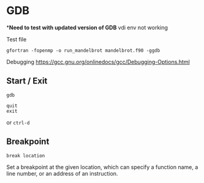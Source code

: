 # GDB

***Need to test with updated version of GDB** vdi env not working

Test file

```console
gfortran -fopenmp -o run_mandelbrot mandelbrot.f90 -ggdb
```

Debugging <https://gcc.gnu.org/onlinedocs/gcc/Debugging-Options.html>

## Start / Exit

```console
gdb
```

```console
quit
exit
```

or `ctrl-d`

## Breakpoint

```console
break location
```

Set a breakpoint at the given location, which can specify a function name, a line number, or an address of an instruction.
